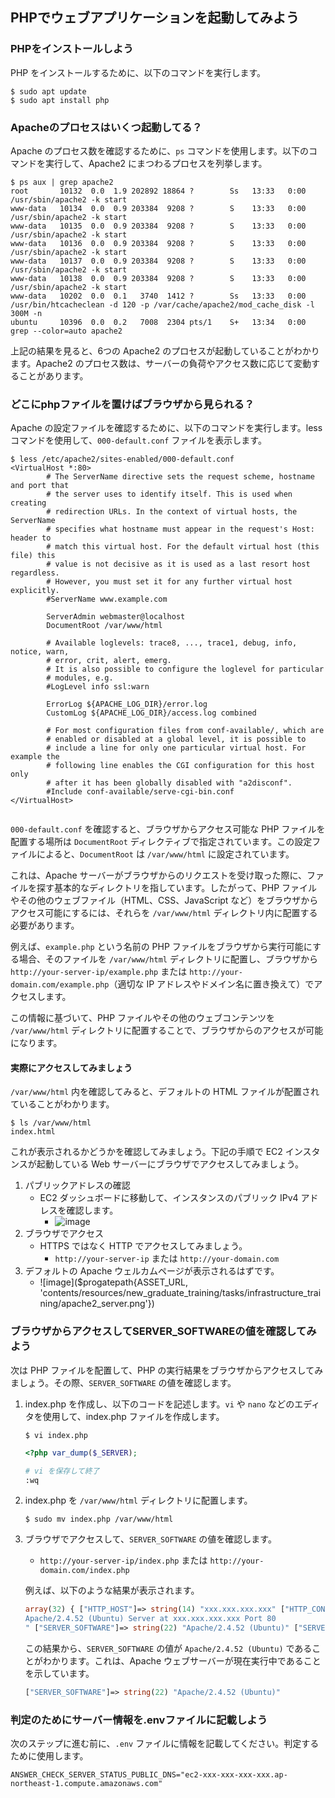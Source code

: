 ## PHPでウェブアプリケーションを起動してみよう

### PHPをインストールしよう

PHP をインストールするために、以下のコマンドを実行します。

```terminal
$ sudo apt update
$ sudo apt install php
```

### Apacheのプロセスはいくつ起動してる？

Apache のプロセス数を確認するために、`ps` コマンドを使用します。以下のコマンドを実行して、Apache2 にまつわるプロセスを列挙します。

```terminal
$ ps aux | grep apache2
root       10132  0.0  1.9 202892 18864 ?        Ss   13:33   0:00 /usr/sbin/apache2 -k start
www-data   10134  0.0  0.9 203384  9208 ?        S    13:33   0:00 /usr/sbin/apache2 -k start
www-data   10135  0.0  0.9 203384  9208 ?        S    13:33   0:00 /usr/sbin/apache2 -k start
www-data   10136  0.0  0.9 203384  9208 ?        S    13:33   0:00 /usr/sbin/apache2 -k start
www-data   10137  0.0  0.9 203384  9208 ?        S    13:33   0:00 /usr/sbin/apache2 -k start
www-data   10138  0.0  0.9 203384  9208 ?        S    13:33   0:00 /usr/sbin/apache2 -k start
www-data   10202  0.0  0.1   3740  1412 ?        Ss   13:33   0:00 /usr/bin/htcacheclean -d 120 -p /var/cache/apache2/mod_cache_disk -l 300M -n
ubuntu     10396  0.0  0.2   7008  2304 pts/1    S+   13:34   0:00 grep --color=auto apache2
```

上記の結果を見ると、6つの Apache2 のプロセスが起動していることがわかります。Apache2 のプロセス数は、サーバーの負荷やアクセス数に応じて変動することがあります。

### どこにphpファイルを置けばブラウザから見られる？

Apache の設定ファイルを確認するために、以下のコマンドを実行します。less コマンドを使用して、`000-default.conf` ファイルを表示します。

```terminal
$ less /etc/apache2/sites-enabled/000-default.conf
<VirtualHost *:80>
        # The ServerName directive sets the request scheme, hostname and port that
        # the server uses to identify itself. This is used when creating
        # redirection URLs. In the context of virtual hosts, the ServerName
        # specifies what hostname must appear in the request's Host: header to
        # match this virtual host. For the default virtual host (this file) this
        # value is not decisive as it is used as a last resort host regardless.
        # However, you must set it for any further virtual host explicitly.
        #ServerName www.example.com

        ServerAdmin webmaster@localhost
        DocumentRoot /var/www/html

        # Available loglevels: trace8, ..., trace1, debug, info, notice, warn,
        # error, crit, alert, emerg.
        # It is also possible to configure the loglevel for particular
        # modules, e.g.
        #LogLevel info ssl:warn

        ErrorLog ${APACHE_LOG_DIR}/error.log
        CustomLog ${APACHE_LOG_DIR}/access.log combined

        # For most configuration files from conf-available/, which are
        # enabled or disabled at a global level, it is possible to
        # include a line for only one particular virtual host. For example the
        # following line enables the CGI configuration for this host only
        # after it has been globally disabled with "a2disconf".
        #Include conf-available/serve-cgi-bin.conf
</VirtualHost>


```

`000-default.conf` を確認すると、ブラウザからアクセス可能な PHP ファイルを配置する場所は `DocumentRoot` ディレクティブで指定されています。この設定ファイルによると、`DocumentRoot` は `/var/www/html` に設定されています。

これは、Apache サーバーがブラウザからのリクエストを受け取った際に、ファイルを探す基本的なディレクトリを指しています。したがって、PHP ファイルやその他のウェブファイル（HTML、CSS、JavaScript など）をブラウザからアクセス可能にするには、それらを `/var/www/html` ディレクトリ内に配置する必要があります。

例えば、`example.php` という名前の PHP ファイルをブラウザから実行可能にする場合、そのファイルを `/var/www/html` ディレクトリに配置し、ブラウザから `http://your-server-ip/example.php` または `http://your-domain.com/example.php`（適切な IP アドレスやドメイン名に置き換えて）でアクセスします。

この情報に基づいて、PHP ファイルやその他のウェブコンテンツを `/var/www/html` ディレクトリに配置することで、ブラウザからのアクセスが可能になります。

#### 実際にアクセスしてみましょう

`/var/www/html` 内を確認してみると、デフォルトの HTML ファイルが配置されていることがわかります。

```terminal
$ ls /var/www/html
index.html
```

これが表示されるかどうかを確認してみましょう。下記の手順で EC2 インスタンスが起動している Web サーバーにブラウザでアクセスしてみましょう。

1. パブリックアドレスの確認
   - EC2 ダッシュボードに移動して、インスタンスのパブリック IPv4 アドレスを確認します。
     - ![image](https://github.com/Progate/path-community-projects/assets/26600620/e60638f9-0a7c-4ee0-a3a6-c511de6121b5)
2. ブラウザでアクセス
   - HTTPS ではなく HTTP でアクセスしてみましょう。
     - `http://your-server-ip` または `http://your-domain.com`
3. デフォルトの Apache ウェルカムページが表示されるはずです。
   - ![image]($progatepath{ASSET_URL, 'contents/resources/new_graduate_training/tasks/infrastructure_training/apache2_server.png'})

### ブラウザからアクセスしてSERVER_SOFTWAREの値を確認してみよう

次は PHP ファイルを配置して、PHP の実行結果をブラウザからアクセスしてみましょう。その際、`SERVER_SOFTWARE` の値を確認します。

1. index.php を作成し、以下のコードを記述します。`vi` や `nano` などのエディタを使用して、index.php ファイルを作成します。

    ```terminal
    $ vi index.php
    ```

    ```php
    <?php var_dump($_SERVER);
    ```

    ```sh
    # vi を保存して終了 
    :wq
    ```

2. index.php を `/var/www/html` ディレクトリに配置します。

    ```terminal
    $ sudo mv index.php /var/www/html
    ```

3. ブラウザでアクセスして、`SERVER_SOFTWARE` の値を確認します。

    - `http://your-server-ip/index.php` または `http://your-domain.com/index.php`

    例えば、以下のような結果が表示されます。

    ```php
    array(32) { ["HTTP_HOST"]=> string(14) "xxx.xxx.xxx.xxx" ["HTTP_CONNECTION"]=> string(10) "keep-alive" ["HTTP_CACHE_CONTROL"]=> string(9) "max-age=0" ["HTTP_UPGRADE_INSECURE_REQUESTS"]=> string(1) "1" ["HTTP_USER_AGENT"]=> string(117) "Mozilla/5.0 (Macintosh; Intel Mac OS X 10_15_7) AppleWebKit/537.36 (KHTML, like Gecko) Chrome/122.0.0.0 Safari/537.36" ["HTTP_ACCEPT"]=> string(96) "text/html,application/xhtml+xml,application/xml;q=0.9,image/avif,image/webp,image/apng,*/*;q=0.8" ["HTTP_SEC_GPC"]=> string(1) "1" ["HTTP_ACCEPT_LANGUAGE"]=> string(8) "en-US,en" ["HTTP_ACCEPT_ENCODING"]=> string(13) "gzip, deflate" ["PATH"]=> string(70) "/usr/local/sbin:/usr/local/bin:/usr/sbin:/usr/bin:/sbin:/bin:/snap/bin" ["SERVER_SIGNATURE"]=> string(75) "
    Apache/2.4.52 (Ubuntu) Server at xxx.xxx.xxx.xxx Port 80
    " ["SERVER_SOFTWARE"]=> string(22) "Apache/2.4.52 (Ubuntu)" ["SERVER_NAME"]=> string(14) "xxx.xxx.xxx.xxx" ["SERVER_ADDR"]=> string(12) "172.31.36.76" ["SERVER_PORT"]=> string(2) "80" ["REMOTE_ADDR"]=> string(14) "133.106.241.38" ["DOCUMENT_ROOT"]=> string(13) "/var/www/html" ["REQUEST_SCHEME"]=> string(4) "http" ["CONTEXT_PREFIX"]=> string(0) "" ["CONTEXT_DOCUMENT_ROOT"]=> string(13) "/var/www/html" ["SERVER_ADMIN"]=> string(19) "webmaster@localhost" ["SCRIPT_FILENAME"]=> string(23) "/var/www/html/index.php" ["REMOTE_PORT"]=> string(5) "50368" ["GATEWAY_INTERFACE"]=> string(7) "CGI/1.1" ["SERVER_PROTOCOL"]=> string(8) "HTTP/1.1" ["REQUEST_METHOD"]=> string(3) "GET" ["QUERY_STRING"]=> string(0) "" ["REQUEST_URI"]=> string(10) "/index.php" ["SCRIPT_NAME"]=> string(10) "/index.php" ["PHP_SELF"]=> string(10) "/index.php" ["REQUEST_TIME_FLOAT"]=> float(1711695446.444052) ["REQUEST_TIME"]=> int(1711695446) }

    ```

    この結果から、`SERVER_SOFTWARE` の値が `Apache/2.4.52 (Ubuntu)` であることがわかります。これは、Apache ウェブサーバーが現在実行中であることを示しています。

    ```php
    ["SERVER_SOFTWARE"]=> string(22) "Apache/2.4.52 (Ubuntu)"
    ```

### 判定のためにサーバー情報を.envファイルに記載しよう

次のステップに進む前に、`.env` ファイルに情報を記載してください。判定するために使用します。

```.env
ANSWER_CHECK_SERVER_STATUS_PUBLIC_DNS="ec2-xxx-xxx-xxx-xxx.ap-northeast-1.compute.amazonaws.com"
```
